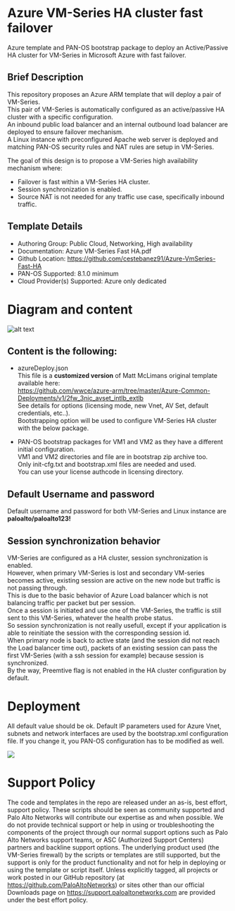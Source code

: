 # Azure VM-Series HA cluster fast failover
Azure template and PAN-OS bootstrap package to deploy an Active/Passive HA cluster for VM-Series in Microsoft Azure with fast failover.

## Brief Description
This repository proposes an Azure ARM template that will deploy a pair of VM-Series.  
This pair of VM-Series is automatically configured as an active/passive HA cluster with a specific configuration.  
An inbound public load balancer and an internal outbound load balancer are deployed to ensure failover mechanism.  
A Linux instance with preconfigured Apache web server is deployed and matching PAN-OS security rules and NAT rules are setup in VM-Series.

The goal of this design is to propose a VM-Series high availability mechanism where:
- Failover is fast within a VM-Series HA cluster.
- Session synchronization is enabled.
- Source NAT is not needed for any traffic use case, specifically inbound traffic.

## Template Details
- Authoring Group: Public Cloud, Networking, High availability
- Documentation: Azure VM-Series Fast HA.pdf
- Github Location: https://github.com/cestebanez91/Azure-VmSeries-Fast-HA
- PAN-OS Supported: 8.1.0 minimum
- Cloud Provider(s) Supported:  Azure only dedicated



# Diagram and content
![alt text](https://github.com/cestebanez91/Azure-VmSeries-Fast-HA/blob/main/AzureFastHAdiagram.png)


## Content is the following:
-	azureDeploy.json  
This file is a **customized version** of Matt McLimans original template available here:  
https://github.com/wwce/azure-arm/tree/master/Azure-Common-Deployments/v1/2fw_3nic_avset_intlb_extlb  
See details for options (licensing mode, new Vnet, AV Set, default credentials, etc..).  
Bootstrapping option will be used to configure VM-Series HA cluster with the below package.

- PAN-OS bootstrap packages for VM1 and VM2 as they have a different initial configuration.  
VM1 and VM2 directories and file are in bootstrap zip archive too.  
Only init-cfg.txt and bootstrap.xml files are needed and used.  
You can use your license authcode in licensing directory.

## Default Username and password
Default username and password for both VM-Series and Linux instance are **paloalto/paloalto123!**

## Session synchronization behavior
VM-Series are configured as a HA cluster, session synchronization is enabled.  
However, when primary VM-Series is lost and secondary VM-series becomes active, existing session are active on the new node but traffic is not passing through.  
This is due to the basic behavior of Azure Load balancer which is not balancing traffic per packet but per session.  
Once a session is initiated and use one of the VM-Series, the traffic is still sent to this VM-Series, whatever the health probe status.  
So session synchronization is not really usefull, except if your application is able to reinitiate the session with the corresponding session id.  
When primary node is back to active state (and the session did not reach the Load balancer time out), packets of an existing session can pass the first VM-Series (with a ssh session for example) because session is synchronized.  
By the way, Preemtive flag is not enabled in the HA cluster configuration by default.


# Deployment
All default value should be ok.
Default IP parameters used for Azure Vnet, subnets and network interfaces are used by the bootstrap.xml configuration file.
If you change it, you PAN-OS configuration has to be modified as well.  

[<img src="http://azuredeploy.net/deploybutton.png"/>](https://portal.azure.com/#create/Microsoft.Template/uri/https://raw.githubusercontent.com/cestebanez91/Azure-VmSeries-Fast-HA/main/azureDeploy.json)


# Support Policy
The code and templates in the repo are released under an as-is, best effort, support policy. These scripts should be seen as community supported and Palo Alto Networks will contribute our expertise as and when possible. We do not provide technical support or help in using or troubleshooting the components of the project through our normal support options such as Palo Alto Networks support teams, or ASC (Authorized Support Centers) partners and backline support options. The underlying product used (the VM-Series firewall) by the scripts or templates are still supported, but the support is only for the product functionality and not for help in deploying or using the template or script itself. Unless explicitly tagged, all projects or work posted in our GitHub repository (at https://github.com/PaloAltoNetworks) or sites other than our official Downloads page on https://support.paloaltonetworks.com are provided under the best effort policy.
